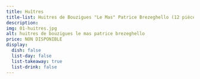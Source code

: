 ```yaml
---
title: Huîtres
title-list: Huitres de Bouzigues "Le Mas" Patrice Brezeghello (12 pièces)
description:
img: 01-huitres.jpg
alt: huitres de bouzigues le mas patrice brezeghello
price: NON DISPONIBLE
display:
  dish: false
  list-day: false
  list-takeaway: true
  list-drink: false
---
```

